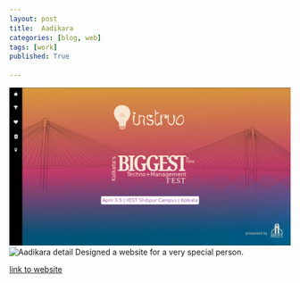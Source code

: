 ```yaml
---
layout: post
title:  Aadikara
categories: [blog, web]
tags: [work]
published: True

---
```


![Aadikara landing](/assets/work/instruo_landing.png)
![Aadikara detail](/assets/work/instruo_page.png)
Designed a website for a very special person. 

<a href="http://agile-escarpment-64572.herokuapp.com/">link to website</a>